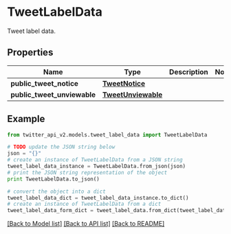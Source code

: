 # TweetLabelData

Tweet label data.

## Properties
Name | Type | Description | Notes
------------ | ------------- | ------------- | -------------
**public_tweet_notice** | [**TweetNotice**](TweetNotice.md) |  | 
**public_tweet_unviewable** | [**TweetUnviewable**](TweetUnviewable.md) |  | 

## Example

```python
from twitter_api_v2.models.tweet_label_data import TweetLabelData

# TODO update the JSON string below
json = "{}"
# create an instance of TweetLabelData from a JSON string
tweet_label_data_instance = TweetLabelData.from_json(json)
# print the JSON string representation of the object
print TweetLabelData.to_json()

# convert the object into a dict
tweet_label_data_dict = tweet_label_data_instance.to_dict()
# create an instance of TweetLabelData from a dict
tweet_label_data_form_dict = tweet_label_data.from_dict(tweet_label_data_dict)
```
[[Back to Model list]](../README.md#documentation-for-models) [[Back to API list]](../README.md#documentation-for-api-endpoints) [[Back to README]](../README.md)


